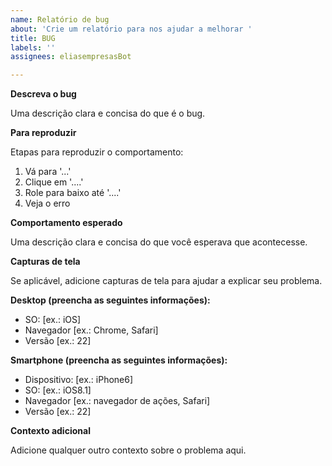 ```yaml
---
name: Relatório de bug
about: 'Crie um relatório para nos ajudar a melhorar '
title: BUG
labels: ''
assignees: eliasempresasBot

---
```


**Descreva o bug** 

Uma descrição clara e concisa do que é o bug. 

**Para reproduzir** 

Etapas para reproduzir o comportamento: 

1. Vá para '...' 
2. Clique em '....' 
3. Role para baixo até '....' 
4. Veja o erro 

**Comportamento esperado** 

Uma descrição clara e concisa do que você esperava que acontecesse. 

**Capturas de tela** 

Se aplicável, adicione capturas de tela para ajudar a explicar seu problema. 

**Desktop (preencha as seguintes informações):** 

- SO: [ex.: iOS] 
- Navegador [ex.: Chrome, Safari] 
- Versão [ex.: 22] 

**Smartphone (preencha as seguintes informações):** 

- Dispositivo: [ex.: iPhone6] 
- SO: [ex.: iOS8.1] 
- Navegador [ex.: navegador de ações, Safari] 
- Versão [ex.: 22] 

**Contexto adicional** 

Adicione qualquer outro contexto sobre o problema aqui.
